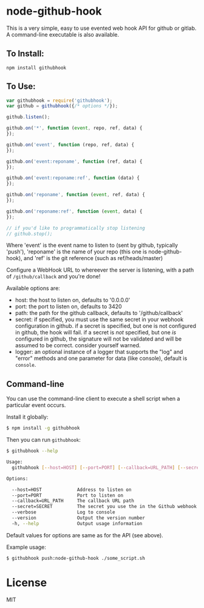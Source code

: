 node-github-hook
================

This is a very simple, easy to use evented web hook API for github or gitlab. A command-line executable is also available.

To Install:
-----------
```
npm install githubhook
```

To Use:
-------

```javascript
var githubhook = require('githubhook');
var github = githubhook({/* options */});

github.listen();

github.on('*', function (event, repo, ref, data) {
});

github.on('event', function (repo, ref, data) {
});

github.on('event:reponame', function (ref, data) {
});

github.on('event:reponame:ref', function (data) {
});

github.on('reponame', function (event, ref, data) {
});

github.on('reponame:ref', function (event, data) {
});

// if you'd like to programmatically stop listening
// github.stop();
```

Where 'event' is the event name to listen to (sent by github, typically 'push'), 'reponame' is the name of your repo (this one is node-github-hook), and 'ref' is the git reference (such as ref/heads/master)

Configure a WebHook URL to whereever the server is listening, with a path of ```/github/callback``` and you're done!

Available options are:

* host: the host to listen on, defaults to '0.0.0.0'
* port: the port to listen on, defaults to 3420
* path: the path for the github callback, defaults to '/github/callback'
* secret: if specified, you must use the same secret in your webhook configuration in github. if a secret is specified, but one is not configured in github, the hook will fail. if a secret is *not* specified, but one *is* configured in github, the signature will not be validated and will be assumed to be correct. consider yourself warned.
* logger: an optional instance of a logger that supports the "log" and "error" methods and one parameter for data (like console), default is `console`.


Command-line
-------------

You can use the command-line client to execute a shell script when a particular 
event occurs.

Install it globally:

```bash
$ npm install -g githubhook
```

Then you can run `githubhook`:

```bash
$ githubhook --help

Usage:
  githubhook [--host=HOST] [--port=PORT] [--callback=URL_PATH] [--secret=SECRET] [--verbose] <trigger> <script>

Options:

  --host=HOST             Address to listen on
  --port=PORT             Port to listen on
  --callback=URL_PATH     The callback URL path
  --secret=SECRET         The secret you use the in the Github webhook config
  --verbose               Log to console
  --version               Output the version number
  -h, --help              Output usage information
```

Default values for options are same as for the API (see above).

Example usage:

```bash
$ githubhook push:node-github-hook ./some_script.sh
```


License
=======

MIT
